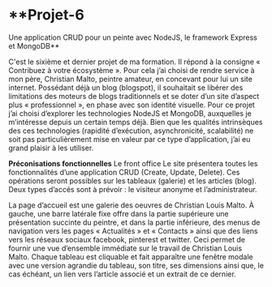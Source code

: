 # **Projet-6
Une application CRUD pour un peinte avec NodeJS, le framework Express et MongoDB**

C'est le sixième et dernier projet de ma formation. Il répond à la consigne « Contribuez à votre écosystème ».
Pour cela j’ai choisi de rendre service à mon père, Christian Malto, peintre amateur, en concevant pour lui un site internet.
Possédant déjà un blog (blogspot), il souhaitait se libérer des limitations des moteurs de blogs traditionnels et se doter
d’un site d’aspect plus « professionnel », en phase avec son identité visuelle.
Pour ce projet j’ai choisi d’explorer les technologies NodeJS et MongoDB, auxquelles je m’intéresse depuis un certain temps déjà.
Bien que les qualités intrinsèques des ces technologies (rapidité d’exécution, asynchronicité, scalabilité)
ne soit pas particulièrement mise en valeur par ce type d’application, j’ai eu grand plaisir à les utiliser.

**Préconisations fonctionnelles**
Le front office
Le site présentera toutes les fonctionnalités d’une application CRUD (Create, Update, Delete).
Ces opérations seront possibles sur les tableaux (galerie) et les articles (blog). 
Deux types d’accés sont à prévoir : le visiteur anonyme et l’administrateur.

La page d’accueil est une galerie des oeuvres de Christian Louis Malto. À gauche, une barre latérale fixe offre dans
la partie supérieure une présentation succinte du peintre, et dans la partie inférieure, des menus de navigation
vers les pages « Actualités » et « Contacts » ainsi que des liens vers les réseaux sociaux facebook, pinterest et twitter.
Ceci permet de fournir une vue d’ensemble immédiate sur le travail de Christian Louis Malto. Chaque tableau est cliquable
et fait apparaître une fenêtre modale avec une version agrandie du tableau, son titre, ses dimensions ainsi que,
le cas échéant, un lien vers l’article associé et un extrait de ce dernier.
